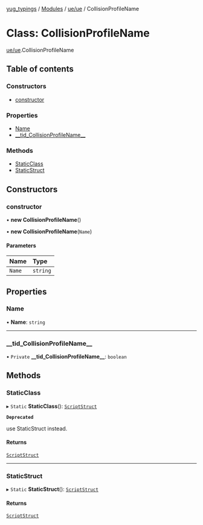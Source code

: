 [yug_typings](../README.md) / [Modules](../modules.md) / [ue/ue](../modules/ue_ue.md) / CollisionProfileName

# Class: CollisionProfileName

[ue/ue](../modules/ue_ue.md).CollisionProfileName

## Table of contents

### Constructors

- [constructor](ue_ue.CollisionProfileName.md#constructor)

### Properties

- [Name](ue_ue.CollisionProfileName.md#name)
- [\_\_tid\_CollisionProfileName\_\_](ue_ue.CollisionProfileName.md#__tid_collisionprofilename__)

### Methods

- [StaticClass](ue_ue.CollisionProfileName.md#staticclass)
- [StaticStruct](ue_ue.CollisionProfileName.md#staticstruct)

## Constructors

### constructor

• **new CollisionProfileName**()

• **new CollisionProfileName**(`Name`)

#### Parameters

| Name | Type |
| :------ | :------ |
| `Name` | `string` |

## Properties

### Name

• **Name**: `string`

___

### \_\_tid\_CollisionProfileName\_\_

• `Private` **\_\_tid\_CollisionProfileName\_\_**: `boolean`

## Methods

### StaticClass

▸ `Static` **StaticClass**(): [`ScriptStruct`](ue_ue.ScriptStruct.md)

**`Deprecated`**

use StaticStruct instead.

#### Returns

[`ScriptStruct`](ue_ue.ScriptStruct.md)

___

### StaticStruct

▸ `Static` **StaticStruct**(): [`ScriptStruct`](ue_ue.ScriptStruct.md)

#### Returns

[`ScriptStruct`](ue_ue.ScriptStruct.md)
